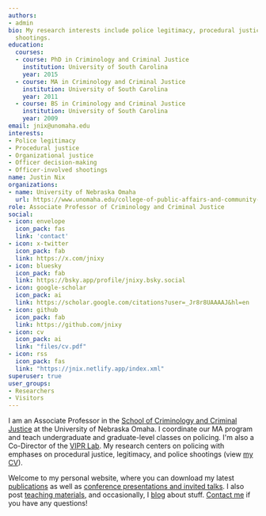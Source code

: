 ```yaml
---
authors:
- admin
bio: My research interests include police legitimacy, procedural justice, and officer-involved
  shootings.
education:
  courses:
  - course: PhD in Criminology and Criminal Justice
    institution: University of South Carolina
    year: 2015
  - course: MA in Criminology and Criminal Justice
    institution: University of South Carolina
    year: 2011
  - course: BS in Criminology and Criminal Justice
    institution: University of South Carolina
    year: 2009
email: jnix@unomaha.edu
interests:
- Police legitimacy
- Procedural justice
- Organizational justice
- Officer decision-making
- Officer-involved shootings
name: Justin Nix
organizations:
- name: University of Nebraska Omaha
  url: https://www.unomaha.edu/college-of-public-affairs-and-community-service/criminology-and-criminal-justice/index.php
role: Associate Professor of Criminology and Criminal Justice
social:
- icon: envelope
  icon_pack: fas
  link: 'contact'
- icon: x-twitter
  icon_pack: fab
  link: https://x.com/jnixy
- icon: bluesky
  icon_pack: fab
  link: https://bsky.app/profile/jnixy.bsky.social
- icon: google-scholar
  icon_pack: ai
  link: https://scholar.google.com/citations?user=_Jr8r8UAAAAJ&hl=en
- icon: github
  icon_pack: fab
  link: https://github.com/jnixy
- icon: cv
  icon_pack: ai
  link: "files/cv.pdf"
- icon: rss
  icon_pack: fas
  link: "https://jnix.netlify.app/index.xml"
superuser: true
user_groups:
- Researchers
- Visitors
---
```


I am an Associate Professor in the [School of Criminology and Criminal Justice](https://www.unomaha.edu/college-of-public-affairs-and-community-service/criminology-and-criminal-justice/) at the University of Nebraska Omaha. I coordinate our MA program and teach undergraduate and graduate-level classes on policing. I'm also a Co-Director of the [VIPR Lab](https://viprlab.org). My research centers on policing with emphases on procedural justice, legitimacy, and police shootings (view [my CV](https://jnix.netlify.app/files/cv.pdf)).

Welcome to my personal website, where you can download my latest [publications](https://jnix.netlify.app/publication) as well as [conference presentations and invited talks](https://jnix.netlify.app/talk/). I also post [teaching materials](https://jnix.netlify.app/courses/), and occasionally, I [blog](https://jnix.netlify.app/post) about stuff. [Contact me](https://jnix.netlify.app/#contact) if you have any questions!

